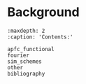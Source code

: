# Background

```{toctree}
:maxdepth: 2
:caption: 'Contents:'

apfc_functional
fourier
sim_schemes
other
bibliography
```

